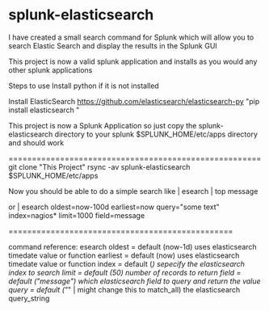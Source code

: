 splunk-elasticsearch
====================

I have created a small search command for Splunk which will allow you to search Elastic Search and display the results in the Splunk GUI


This project is now a valid splunk application and installs as you would any other splunk applications

Steps to use
Install python if it is not installed

Install ElasticSearch https://github.com/elasticsearch/elasticsearch-py
"pip install elasticsearch "

This project is now a Splunk Application so just copy the splunk-elasticsearch directory to your splunk $SPLUNK_HOME/etc/apps directory and should work


======================================================
git clone "This Project"
rsync -av splunk-elasticsearch $SPLUNK_HOME/etc/apps

Now you should be able to do a simple search like 
| esearch | top message

or 
| esearch oldest=now-100d earliest=now query="some text" index=nagios* limit=1000 field=message

================================================

command reference:
esearch
    oldest = default (now-1d)   uses elasticsearch timedate value or function
    earliest = default (now)    uses elasticsearch timedate value or function
    index    = default (*)      sepecify the elasticsearch index to search
    limit    = default (50)     number of records to return
    field    = default ("message")  which elasticsearch field to query and return the value
    query    = default ("*" | might change this to match_all)   the elasticsearch query_string
    


